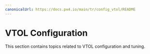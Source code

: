 ```yaml
---
canonicalUrl: https://docs.px4.io/main/tr/config_vtol/README
---
```


# VTOL Configuration

This section contains topics related to VTOL configuration and tuning.